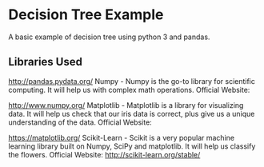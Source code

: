 # Decision Tree Example
A basic example of decision tree using python 3 and pandas.

## Libraries Used
http://pandas.pydata.org/ Numpy - Numpy is the go-to library for scientific computing. It will help us with complex math operations. Official Website: 

http://www.numpy.org/ Matplotlib - Matplotlib is a library for visualizing data. It will help us check that our iris data is correct, plus give us a unique understanding of the data. Official Website: 

https://matplotlib.org/ Scikit-Learn - Scikit is a very popular machine learning library built on Numpy, SciPy and matplotlib. It will help us classify the flowers. Official Website: http://scikit-learn.org/stable/


